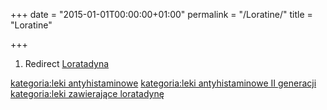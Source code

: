 +++
date = "2015-01-01T00:00:00+01:00"
permalink = "/Loratine/"
title = "Loratine"

+++

1.  Redirect [Loratadyna](/atopedia/Loratadyna "wikilink")

[kategoria:leki antyhistaminowe](/atopedia/kategoria:leki_antyhistaminowe "wikilink") [kategoria:leki antyhistaminowe II generacji](/atopedia/kategoria:leki_antyhistaminowe_II_generacji "wikilink") [kategoria:leki zawierające loratadynę](/atopedia/kategoria:leki_zawierające_loratadynę "wikilink")